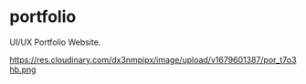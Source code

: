 # portfolio
UI/UX Portfolio Website.

https://res.cloudinary.com/dx3nmpipx/image/upload/v1679601387/por_t7o3hb.png

